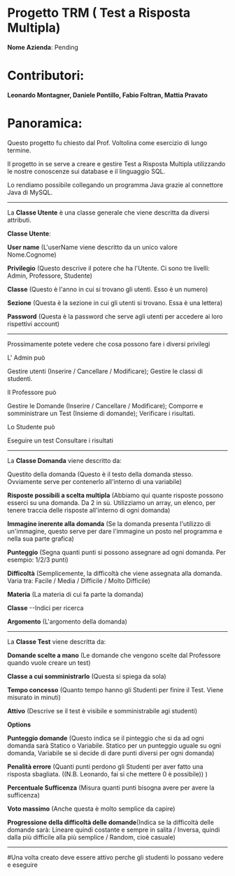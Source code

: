 # Progetto TRM ( Test a Risposta Multipla)

**Nome Azienda**: Pending

# Contributori:
**Leonardo Montagner, Daniele Pontillo, Fabio Foltran, Mattia Pravato**

# Panoramica:
Questo progetto fu chiesto dal Prof. Voltolina come esercizio di lungo termine.

Il progetto in se serve a creare e gestire Test a Risposta Multipla utilizzando le nostre conoscenze sui database e il linguaggio SQL.

Lo rendiamo possibile collegando un programma Java grazie al connettore Java di MySQL.

---

La **Classe Utente** è una classe generale che viene descritta da diversi attributi.

**Classe Utente**:

**User name** (L'userName viene descritto da un unico valore Nome.Cognome)

**Privilegio**  (Questo descrive il potere che ha l'Utente. Ci sono tre livelli: Admin, Professore, Studente)

**Classe** (Questo è l'anno in cui si trovano gli utenti. Esso è un numero)

**Sezione** (Questa è la sezione in cui gli utenti si trovano. Essa è una lettera)

**Password** (Questa è la password che serve agli utenti per accedere ai loro rispettivi account)

---

Prossimamente potete vedere che cosa possono fare i diversi privilegi

L' Admin può

Gestire utenti (Inserire / Cancellare / Modificare);
Gestire le classi di studenti.

Il Professore può

Gestire le Domande  (Inserire / Cancellare / Modificare);
Comporre e somministrare un Test (Insieme di domande);
Verificare i risultati.

Lo Studente può

Eseguire un test
Consultare i risultati

---

La **Classe Domanda** viene descritto da:

Questito della domanda (Questo è il testo della domanda stesso. Ovviamente serve per contenerlo all'interno di una variabile)

**Risposte possibili a scelta multipla** (Abbiamo qui quante risposte possono esserci su una domanda. Da 2 in sù. Utilizziamo un array, un elenco, per tenere traccia delle risposte all'interno di ogni domanda)

**Immagine inerente alla domanda** (Se la domanda presenta l'utilizzo di un'immagine, questo serve per dare l'immagine un posto nel programma e nella sua parte grafica)

**Punteggio** (Segna quanti punti si possono assegnare ad ogni domanda. Per esempio: 1/2/3 punti)

**Difficoltà** (Semplicemente, la difficoltà che viene assegnata alla domanda. Varia tra: Facile / Media / Difficile / Molto Difficile)

**Materia** (La materia di cui fa parte la domanda)

**Classe**   --Indici per ricerca

**Argomento** (L'argomento della domanda)

---

La **Classe Test** viene descritta da:

**Domande scelte a mano** (Le domande che vengono scelte dal Professore quando vuole creare un test)

**Classe a cui somministrarlo** (Questa si spiega da sola)

**Tempo concesso** (Quanto tempo hanno gli Studenti per finire il Test. Viene misurato in minuti)

**Attivo** (Descrive se il test è visibile e somministrabile agi studenti)

**Options**

**Punteggio domande** (Questo indica se il pinteggio che si da ad ogni domanda sarà Statico o Variabile. Statico per un punteggio uguale su ogni domanda, Variabile se si decide di dare punti diversi per ogni domanda)

**Penalità errore** (Quanti punti perdono gli Studenti per aver fatto una risposta sbagliata. ((N.B. Leonardo, fai si che mettere 0 è possibile)) )

**Percentuale Sufficenza** (Misura quanti punti bisogna avere per avere la sufficenza)

**Voto massimo** (Anche questa è molto semplice da capire)

**Progressione della difficoltà delle domande**(Indica se la difficoltà delle domande sarà: Lineare quindi costante e sempre in salita / Inversa, quindi dalla più difficile alla più semplice / Random, cioè casuale)

---

#Una volta creato deve essere attivo perche gli studenti lo possano vedere e eseguire
